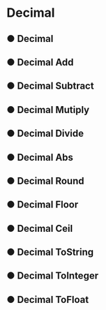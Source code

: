 # Decimal

## ● Decimal

## ● Decimal Add

## ● Decimal Subtract

## ● Decimal Mutiply

## ● Decimal Divide

## ● Decimal Abs

## ● Decimal Round

## ● Decimal Floor

## ● Decimal Ceil

## ● Decimal ToString

## ● Decimal ToInteger

## ● Decimal ToFloat

